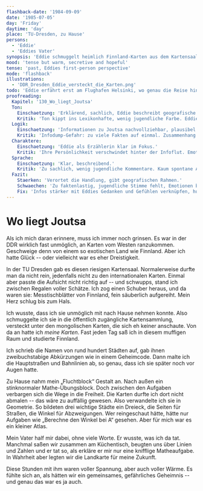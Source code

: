 ```yaml
---
flashback-date: '1984-09-09'
date: '1985-07-05'
day: 'Friday'
daytime: 'day'
place: 'TU-Dresden, zu Hause'
persons:
  - 'Eddie'
  - 'Eddies Vater'
synopsis: 'Eddie schmuggelt heimlich Finnland-Karten aus dem Kartensaal und verwandelt sie mit ihrem Vater in geheime Geometrie-Aufgaben für ihre Flucht.'
mood: 'tense but warm, secretive and hopeful'
tense: 'past, Eddies first-person perspective'
mode: 'flashback'
illustrations:
  - 'DDR_Dresden_Eddie_versteckt_die_Karten.png'
todo: 'Eddie erfährt erst am Flughafen Helsinki, wo genau die Reise hingeht.'
proofreading:
  Kapitel: '130_Wo_liegt_Joutsa'
  Ton:
    Einschaetzung: 'Erklärend, sachlich, Eddie beschreibt geografische und kulturelle Details.'
    Kritik: 'Ton kippt ins Lexikonhafte, wenig jugendliche Farbe. Eddie klingt zu sehr wie eine Fremdenführerin.'
  Logik:
    Einschaetzung: 'Informationen zu Joutsa nachvollziehbar, plausibel eingebaut.'
    Kritik: 'Infodump-Gefahr: zu viele Fakten auf einmal. Zusammenhang zu Eddies emotionaler Lage bleibt dünn.'
  Charaktere:
    Einschaetzung: 'Eddie als Erzählerin klar im Fokus.'
    Kritik: 'Ihre Persönlichkeit verschwindet hinter der Infoflut. Emotionale Reaktion (Langeweile, Neugier, Ironie) fehlt.'
  Sprache:
    Einschaetzung: 'Klar, beschreibend.'
    Kritik: 'Zu sachlich, wenig jugendliche Kommentare. Kaum spontane Assoziationen oder humorvolle Einwürfe.'
  Fazit:
    Staerken: 'Verortet die Handlung, gibt geografischen Rahmen.'
    Schwaechen: 'Zu faktenlastig, jugendliche Stimme fehlt, Emotionen blass.'
    Fix: 'Infos stärker mit Eddies Gedanken und Gefühlen verknüpfen, humorvolle Kommentare einbauen, Textfluss lebendiger gestalten.'
---
```


# Wo liegt Joutsa

Als ich mich daran erinnere, muss ich immer noch grinsen. Es war in der DDR
wirklich fast unmöglich, an Karten vom Westen ranzukommen. Geschweige denn von
einem so exotischen Land wie Finnland. Aber ich hatte Glück -- oder vielleicht
war es eher Dreistigkeit.

In der TU Dresden gab es diesen riesigen Kartensaal. Normalerweise durfte man da
nicht rein, jedenfalls nicht zu den internationalen Karten. Einmal aber passte
die Aufsicht nicht richtig auf -- und schwupps, stand ich zwischen Regalen
voller Schätze. Ich zog einen Schuber heraus, und da waren sie: Messtischblätter
von Finnland, fein säuberlich aufgereiht. Mein Herz schlug bis zum Hals.

Ich wusste, dass ich sie unmöglich mit nach Hause nehmen konnte. Also
schmuggelte ich sie in die öffentlich zugängliche Kartensammlung, versteckt
unter den mongolischen Karten, die sich eh keiner anschaute. Von da an hatte ich
*meine Karten*. Fast jeden Tag saß ich in diesem muffigen Raum und studierte
Finnland.

Ich schrieb die Namen von rund hundert Städten auf, gab ihnen zweibuchstabige
Abkürzungen wie in einem Geheimcode. Dann malte ich die Hauptstraßen und
Bahnlinien ab, so genau, dass ich sie später noch vor Augen hatte.

Zu Hause nahm mein „Fluchtblock“ Gestalt an. Nach außen ein stinknormaler
Mathe-Übungsblock. Doch zwischen den Aufgaben verbargen sich die Wege in die
Freiheit. Die Karten durfte ich dort nicht abmalen -- das wäre zu auffällig
gewesen. Also verwandelte ich sie in Geometrie. So bildeten drei wichtige Städte
ein Dreieck, die Seiten für Straßen, die Winkel für Abzweigungen. Wer
reingeschaut hätte, hätte nur Aufgaben wie „Berechne den Winkel bei A“ gesehen.
Aber für mich war es ein kleiner Atlas.

Mein Vater half mir dabei, ohne viele Worte. Er wusste, was ich da tat. Manchmal
saßen wir zusammen am Küchentisch, beugten uns über Linien und Zahlen und er tat
so, als erkläre er mir nur eine knifflige Matheaufgabe. In Wahrheit aber legten
wir die Landkarte für meine Zukunft.

Diese Stunden mit ihm waren voller Spannung, aber auch voller Wärme. Es fühlte
sich an, als hätten wir ein gemeinsames, gefährliches Geheimnis -- und genau das
war es ja auch.
